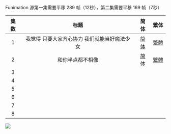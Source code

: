 

Funimation 源第一集需要平移 289 帧（12秒），第二集需要平移 169 帧（7秒）

| 集数 |                      标题                      |                             简体                             |                             繁体                             |
| :--: | :--------------------------------------------: | :----------------------------------------------------------: | :----------------------------------------------------------: |
|  1   | 我觉得  只要大家齐心协力  我们就能当好魔法少女 | [简体](https://raw.githubusercontent.com/SweetSub/SweetSub-source/master/Magia%20Record%20S2/%5BSweetSub%26EnkanRec%5D%20Magia%20Record%20S2%20-%2001.chs.ass) | [繁體](https://raw.githubusercontent.com/SweetSub/SweetSub-source/master/Magia%20Record%20S2/%5BSweetSub%26EnkanRec%5D%20Magia%20Record%20S2%20-%2001.cht.ass) |
|  2   |                和你半点都不相像                | [简体](https://raw.githubusercontent.com/SweetSub/SweetSub-source/master/Magia%20Record%20S2/%5BSweetSub%26EnkanRec%5D%20Magia%20Record%20S2%20-%2002.chs.ass) | [繁體](https://raw.githubusercontent.com/SweetSub/SweetSub-source/master/Magia%20Record%20S2/%5BSweetSub%26EnkanRec%5D%20Magia%20Record%20S2%20-%2002.cht.ass) |
|  3   |                                                |                                                              |                                                              |
|  4   |                                                |                                                              |                                                              |
|  5   |                                                |                                                              |                                                              |
|  6   |                                                |                                                              |                                                              |
|  7   |                                                |                                                              |                                                              |
|  8   |                                                |                                                              |                                                              |


![](https://i.loli.net/2021/08/01/4Xevx52sG3EfQYy.jpg)